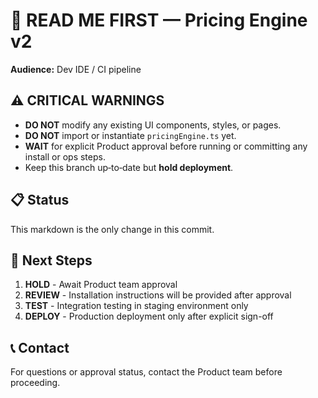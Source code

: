 # 🚦 READ ME FIRST — Pricing Engine v2

**Audience:** Dev IDE / CI pipeline

## ⚠️ CRITICAL WARNINGS

- **DO NOT** modify any existing UI components, styles, or pages.
- **DO NOT** import or instantiate `pricingEngine.ts` yet.
- **WAIT** for explicit Product approval before running or committing any install or ops steps.
- Keep this branch up‑to‑date but **hold deployment**.

## 📋 Status

This markdown is the only change in this commit.

## 🎯 Next Steps

1. **HOLD** - Await Product team approval
2. **REVIEW** - Installation instructions will be provided after approval
3. **TEST** - Integration testing in staging environment only
4. **DEPLOY** - Production deployment only after explicit sign-off

## 📞 Contact

For questions or approval status, contact the Product team before proceeding. 